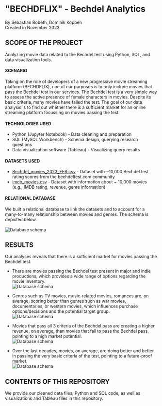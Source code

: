 # "BECHDFLIX" - Bechdel Analytics

By Sebastian Bobeth, Dominik Koppen  
Created in November 2023


## SCOPE OF THE PROJECT
Analyzing movie data related to the Bechdel test using Python, SQL, and data visualization tools.

#### SCENARIO
Taking on the role of developers of a new progressive movie streaming platform (BECHDFLIX), one of our purposes is to only include movies that pass the Bechdel test in our services. The Bechdel test is a very simple way to assess the active presence of female characters in movies. Despite its basic criteria, many movies have failed the test.
The goal of our data analysis is to find out whether there is a sufficient market for an online streaming platform focussing on movies passing the test.

#### TECHNOLOGIES USED
- Python (Jupyter Notebook) - Data cleaning and preparation
- SQL (MySQL Workbench) - Schema design, querying research questions
- Data visualization software (Tableau) - Visualizing query results

#### DATASETS USED
- [Bechdel_movies_2023_FEB.csv](https://www.kaggle.com/datasets/treelunar/bechdel-test-movies-as-of-feb-28-2023) - Dataset with ~10,000 Bechdel test rating scores from the bechdeltest.com community
- [imdb_movies.csv](https://www.kaggle.com/datasets/ashpalsingh1525/imdb-movies-dataset) - Dataset with information about ~ 10,000 movies (e.g., IMDB rating, revenue, genre information)

#### RELATIONAL DATABASE
We built a relational database to link the datasets and to account for a many-to-many relationship between movies and genres. The schema is depicted below.  
<br>
![Database schema](https://github.com/seblap86/bechdel_analytics/blob/main/bechdel_analytics_ERD.jpg?raw=true)

## RESULTS 
Our analyses reveals that there is a sufficient market for movies passing the Bechdel test.
- There are movies passing the Bechdel test present in major and indie productions, which provides a wide range of options regarding the movie inventory.  
![Database schema](https://github.com/seblap86/bechdel_analytics/blob/main/visualizations/avg_bechdel_score_by_production_type.jpg?raw=true)

- Genres such as TV movies, music-related movies, romances are, on average, scoring better than genres such as war movies, documentaries, or western movies, which influences purchase options/decisions and the potential target group.  
![Database schema](https://github.com/seblap86/bechdel_analytics/blob/main/visualizations/avg_bechdel_score_by_genre.jpg?raw=true)

- Movies that pass all 3 criteria of the Bechdel pass are creating a higher revenue, on average, than movies that fail to pass the Bechdel pass, pointing to a high market potential.  
![Database schema](https://github.com/seblap86/bechdel_analytics/blob/main/visualizations/avg_revenue_by_bechdel_score.jpg?raw=true)

- Over the last decades, movies, on average, are doing better and better in passing the very basic criteria of the test, pointing to a future-proof market.  
![Database schema](https://github.com/seblap86/bechdel_analytics/blob/main/visualizations/avg_bechdel_score_through_decades.png?raw=true)

## CONTENTS OF THIS REPOSITORY
We provide our cleaned data files, Python and SQL code, as well as visualizations and Tableau files in this repository.
